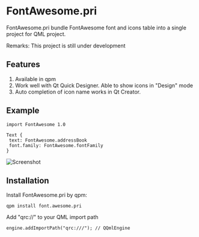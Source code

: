 # FontAwesome.pri

FontAwesome.pri bundle FontAwesome font and icons table into a single project for QML project.

Remarks: This project is still under development

Features
--------

 1. Available in qpm 
 2. Work well with Qt Quick Designer. Able to show icons in "Design" mode
 3. Auto completion of icon name works in Qt Creator.
 
Example
-------
 
 ```
import FontAwesome 1.0

Text {
  text: FontAwesome.addressBook
  font.family: FontAwesome.fontFamily
}
```
 
![Screenshot](https://raw.githubusercontent.com/benlau/fontawesome.pri/master/docs/designmode.png)

Installation
------------

Install FontAwesome.pri by qpm:

    qpm install font.awesome.pri
    
Add "qrc://" to your QML import path

    engine.addImportPath("qrc:///"); // QQmlEngine
   
    
